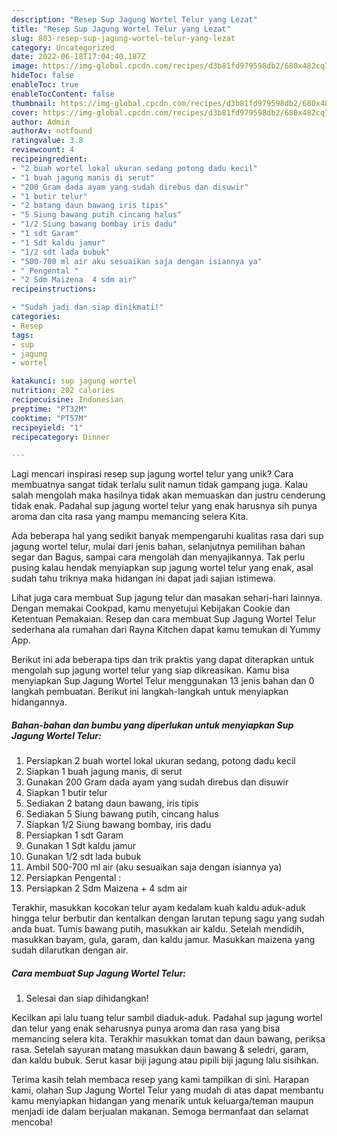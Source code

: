 ```yaml
---
description: "Resep Sup Jagung Wortel Telur yang Lezat"
title: "Resep Sup Jagung Wortel Telur yang Lezat"
slug: 803-resep-sup-jagung-wortel-telur-yang-lezat
category: Uncategorized
date: 2022-06-18T17:04:40.187Z
image: https://img-global.cpcdn.com/recipes/d3b81fd979598db2/680x482cq70/sup-jagung-wortel-telur-foto-resep-utama.jpg
hideToc: false
enableToc: true
enableTocContent: false
thumbnail: https://img-global.cpcdn.com/recipes/d3b81fd979598db2/680x482cq70/sup-jagung-wortel-telur-foto-resep-utama.jpg
cover: https://img-global.cpcdn.com/recipes/d3b81fd979598db2/680x482cq70/sup-jagung-wortel-telur-foto-resep-utama.jpg
author: Admin
authorAv: notfound
ratingvalue: 3.8
reviewcount: 4
recipeingredient:
- "2 buah wortel lokal ukuran sedang potong dadu kecil"
- "1 buah jagung manis di serut"
- "200 Gram dada ayam yang sudah direbus dan disuwir"
- "1 butir telur"
- "2 batang daun bawang iris tipis"
- "5 Siung bawang putih cincang halus"
- "1/2 Siung bawang bombay iris dadu"
- "1 sdt Garam"
- "1 Sdt kaldu jamur"
- "1/2 sdt lada bubuk"
- "500-700 ml air aku sesuaikan saja dengan isiannya ya"
- " Pengental "
- "2 Sdm Maizena  4 sdm air"
recipeinstructions:

- "Sudah jadi dan siap dinikmati!"
categories:
- Resep
tags:
- sup
- jagung
- wortel

katakunci: sup jagung wortel 
nutrition: 202 calories
recipecuisine: Indonesian
preptime: "PT32M"
cooktime: "PT57M"
recipeyield: "1"
recipecategory: Dinner

---
```





Lagi mencari inspirasi resep sup jagung wortel telur yang unik? Cara membuatnya sangat tidak terlalu sulit namun tidak gampang juga. Kalau salah mengolah maka hasilnya tidak akan memuaskan dan justru cenderung tidak enak. Padahal sup jagung wortel telur yang enak harusnya sih punya aroma dan cita rasa yang mampu memancing selera Kita.





Ada beberapa hal yang sedikit banyak mempengaruhi kualitas rasa dari sup jagung wortel telur, mulai dari jenis bahan, selanjutnya pemilihan bahan segar dan Bagus, sampai cara mengolah dan menyajikannya. Tak perlu pusing kalau hendak menyiapkan sup jagung wortel telur yang enak,      asal sudah tahu triknya maka hidangan ini dapat jadi sajian istimewa.














Lihat juga cara membuat Sup jagung telur dan masakan sehari-hari lainnya. Dengan memakai Cookpad, kamu menyetujui Kebijakan Cookie dan Ketentuan Pemakaian. Resep dan cara membuat Sup Jagung Wortel Telur sederhana ala rumahan dari Rayna Kitchen dapat kamu temukan di Yummy App.






Berikut ini ada beberapa tips dan trik praktis yang dapat diterapkan untuk mengolah sup jagung wortel telur yang siap dikreasikan. Kamu bisa menyiapkan Sup Jagung Wortel Telur menggunakan 13 jenis bahan dan 0 langkah pembuatan. Berikut ini langkah-langkah untuk menyiapkan hidangannya.

<!--inarticleads1-->

##### Bahan-bahan dan bumbu yang diperlukan untuk menyiapkan Sup Jagung Wortel Telur:

1. Persiapkan 2 buah wortel lokal ukuran sedang, potong dadu kecil
1. Siapkan 1 buah jagung manis, di serut
1. Gunakan 200 Gram dada ayam yang sudah direbus dan disuwir
1. Siapkan 1 butir telur
1. Sediakan 2 batang daun bawang, iris tipis
1. Sediakan 5 Siung bawang putih, cincang halus
1. Siapkan 1/2 Siung bawang bombay, iris dadu
1. Persiapkan 1 sdt Garam
1. Gunakan 1 Sdt kaldu jamur
1. Gunakan 1/2 sdt lada bubuk
1. Ambil 500-700 ml air (aku sesuaikan saja dengan isiannya ya)
1. Persiapkan  Pengental :
1. Persiapkan 2 Sdm Maizena + 4 sdm air


Terakhir, masukkan kocokan telur ayam kedalam kuah kaldu aduk-aduk hingga telur berbutir dan kentalkan dengan larutan tepung sagu yang sudah anda buat. Tumis bawang putih, masukkan air kaldu. Setelah mendidih, masukkan bayam, gula, garam, dan kaldu jamur. Masukkan maizena yang sudah dilarutkan dengan air. 

<!--inarticleads2-->

##### Cara membuat Sup Jagung Wortel Telur:


1. Selesai dan siap dihidangkan!

Kecilkan api lalu tuang telur sambil diaduk-aduk. Padahal sup jagung wortel dan telur yang enak seharusnya punya aroma dan rasa yang bisa memancing selera kita. Terakhir masukkan tomat dan daun bawang, periksa rasa. Setelah sayuran matang masukkan daun bawang &amp; seledri, garam, dan kaldu bubuk. Serut kasar biji jagung atau pipili biji jagung lalu sisihkan. 

Terima kasih telah membaca resep yang kami tampilkan di sini. Harapan kami, olahan Sup Jagung Wortel Telur yang mudah di atas dapat membantu kamu menyiapkan hidangan yang menarik untuk keluarga/teman maupun menjadi ide dalam berjualan makanan. Semoga bermanfaat dan selamat mencoba!

